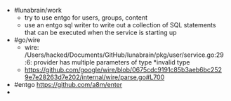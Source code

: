 - #lunabrain/work
	- try to use entgo for users, groups, content
	- use an entgo sql writer to write out a collection of SQL statements that can be executed when the service is starting up
- #go/wire
	- wire: /Users/hacked/Documents/GitHub/lunabrain/pkg/user/service.go:29:6: provider has multiple parameters of type *invalid type
	- https://github.com/google/wire/blob/0675cdc9191c85b3aeb6bc2529e7e28263d7e202/internal/wire/parse.go#L700
- #entgo https://github.com/a8m/enter
-